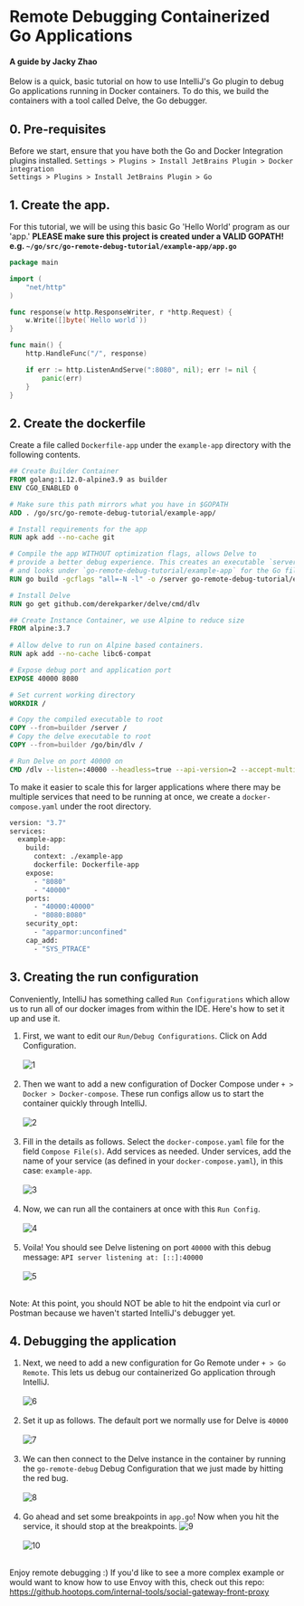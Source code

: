 # Remote Debugging Containerized Go Applications
#### A guide by Jacky Zhao

Below is a quick, basic tutorial on how to use IntelliJ's Go plugin to debug
Go applications running in Docker containers. To do this, we build the containers
with a tool called Delve, the Go debugger.

## 0. Pre-requisites

Before we start, ensure that you have both the Go and Docker Integration plugins installed.
`Settings > Plugins > Install JetBrains Plugin > Docker integration` <br>
`Settings > Plugins > Install JetBrains Plugin > Go`

## 1. Create the app.

For this tutorial, we will be using this basic Go 'Hello World' program as our 'app.'
<b> PLEASE make sure this project is created under a VALID GOPATH! <br>e.g. `~/go/src/go-remote-debug-tutorial/example-app/app.go`</b>

```go
package main

import (
	"net/http"
)

func response(w http.ResponseWriter, r *http.Request) {
	w.Write([]byte(`Hello world`))
}

func main() {
	http.HandleFunc("/", response)

	if err := http.ListenAndServe(":8080", nil); err != nil {
		panic(err)
	}
}
```

## 2. Create the dockerfile

Create a file called `Dockerfile-app` under the `example-app` directory
with the following contents.

```dockerfile
## Create Builder Container
FROM golang:1.12.0-alpine3.9 as builder
ENV CGO_ENABLED 0

# Make sure this path mirrors what you have in $GOPATH
ADD . /go/src/go-remote-debug-tutorial/example-app/

# Install requirements for the app
RUN apk add --no-cache git

# Compile the app WITHOUT optimization flags, allows Delve to
# provide a better debug experience. This creates an executable `server`
# and looks under `go-remote-debug-tutorial/example-app` for the Go files.
RUN go build -gcflags "all=-N -l" -o /server go-remote-debug-tutorial/example-app

# Install Delve
RUN go get github.com/derekparker/delve/cmd/dlv

## Create Instance Container, we use Alpine to reduce size
FROM alpine:3.7
 
# Allow delve to run on Alpine based containers.
RUN apk add --no-cache libc6-compat

# Expose debug port and application port
EXPOSE 40000 8080

# Set current working directory
WORKDIR /

# Copy the compiled executable to root
COPY --from=builder /server /
# Copy the delve executable to root
COPY --from=builder /go/bin/dlv /

# Run Delve on port 40000 on 
CMD /dlv --listen=:40000 --headless=true --api-version=2 --accept-multiclient exec ./server
```

To make it easier to scale this for larger applications where there may be
multiple services that need to be running at once, we create a `docker-compose.yaml`
under the root directory.

```dockerfile
version: "3.7"
services:
  example-app:
    build:
      context: ./example-app
      dockerfile: Dockerfile-app
    expose:
      - "8080"
      - "40000"
    ports:
      - "40000:40000"
      - "8080:8080"
    security_opt:
      - "apparmor:unconfined"
    cap_add:
      - "SYS_PTRACE"
```

## 3. Creating the run configuration

Conveniently, IntelliJ has something called `Run Configurations` which allow us to run all of our docker images
from within the IDE. Here's how to set it up and use it.

1. First, we want to edit our `Run/Debug Configurations`. Click on Add Configuration. <br><br>
![1](image_src/1.png) <br><br>
2. Then we want to add a new configuration of Docker Compose under `+ > Docker > Docker-compose`. These run configs 
allow us to start the container quickly through IntelliJ.<br><br>
![2](image_src/2.png) <br><br>
3. Fill in the details as follows. Select the `docker-compose.yaml` file for the field `Compose File(s)`. Add 
services as needed. Under services, add the name of your service (as defined in your `docker-compose.yaml`), in this case: `example-app`.<br><br>
![3](image_src/3.png) <br><br>
4. Now, we can run all the containers at once with this `Run Config`. <br><br>
![4](image_src/4.png) <br><br>
5. Voila! You should see Delve listening on port `40000` with this debug message: `API server listening at: [::]:40000
` <br><br>
![5](image_src/5.png) <br><br>

Note: At this point, you should NOT be able to hit the endpoint via curl or Postman because we haven't started IntelliJ's debugger yet.

## 4. Debugging the application

1. Next, we need to add a new configuration for Go Remote under `+ > Go Remote`. This lets us debug our
containerized Go application through IntelliJ.<br><br>
![6](image_src/6.png) <br><br>
2. Set it up as follows. The default port we normally use for Delve is `40000` <br><br>
![7](image_src/7.png) <br><br>
3. We can then connect to the Delve instance in the container by running the `go-remote-debug` 
Debug Configuration that we just made by hitting the red bug. <br><br>
![8](image_src/8.png) <br><br>
4. Go ahead and set some breakpoints in `app.go`! Now when you hit the service, it should stop at the 
breakpoints.
![9](image_src/9.png) <br><br>
![10](image_src/10.png) <br><br>

Enjoy remote debugging :) If you'd like to see a more complex example or would want to know how to use
Envoy with this, check out this repo: https://github.hootops.com/internal-tools/social-gateway-front-proxy